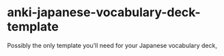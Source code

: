 # anki-japanese-vocabulary-deck-template
Possibly the only template you'll need for your Japanese vocabulary deck,
